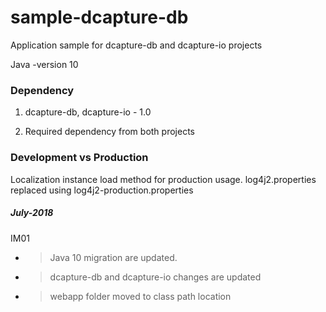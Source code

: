# sample-dcapture-db 

Application sample for dcapture-db and dcapture-io projects

Java -version 10

### Dependency

1. dcapture-db, dcapture-io - 1.0

2. Required dependency from both projects

### Development vs Production

Localization instance load method for production usage. 
log4j2.properties replaced using log4j2-production.properties

##### July-2018

IM01

- >Java 10 migration are updated.
- >dcapture-db and dcapture-io changes are updated
- >webapp folder moved to class path location
